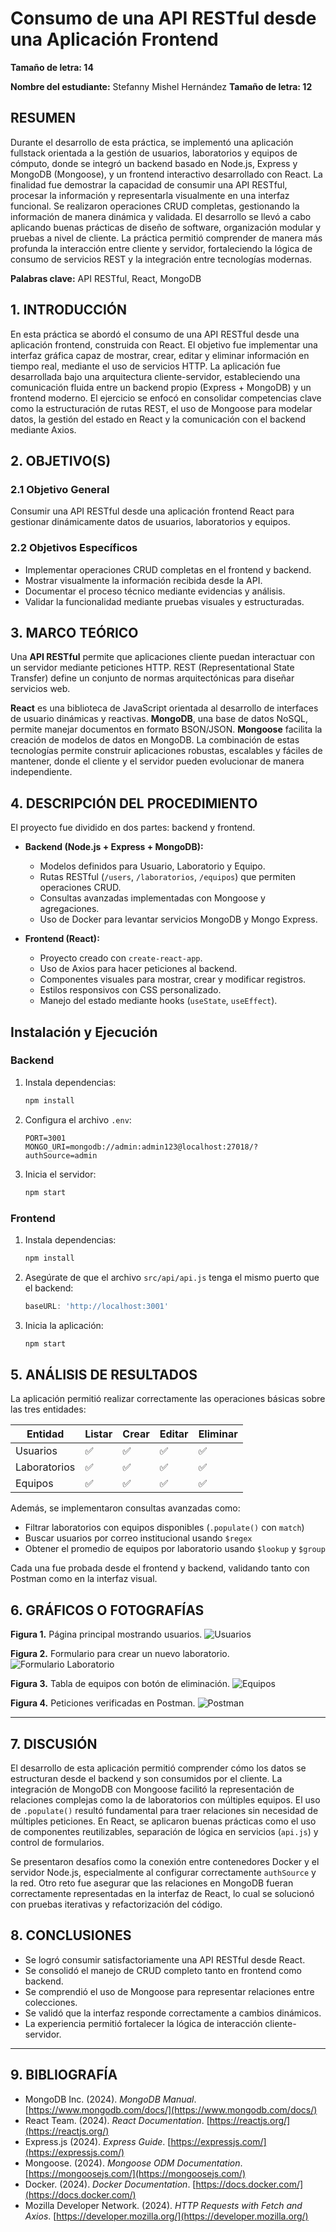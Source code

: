 
# Consumo de una API RESTful desde una Aplicación Frontend

**Tamaño de letra: 14**

**Nombre del estudiante:** Stefanny Mishel Hernández
**Tamaño de letra: 12**


## RESUMEN

Durante el desarrollo de esta práctica, se implementó una aplicación fullstack orientada a la gestión de usuarios, laboratorios y equipos de cómputo, donde se integró un backend basado en Node.js, Express y MongoDB (Mongoose), y un frontend interactivo desarrollado con React. La finalidad fue demostrar la capacidad de consumir una API RESTful, procesar la información y representarla visualmente en una interfaz funcional. Se realizaron operaciones CRUD completas, gestionando la información de manera dinámica y validada. El desarrollo se llevó a cabo aplicando buenas prácticas de diseño de software, organización modular y pruebas a nivel de cliente. La práctica permitió comprender de manera más profunda la interacción entre cliente y servidor, fortaleciendo la lógica de consumo de servicios REST y la integración entre tecnologías modernas.

**Palabras clave:** API RESTful, React, MongoDB


## 1. INTRODUCCIÓN

En esta práctica se abordó el consumo de una API RESTful desde una aplicación frontend, construida con React. El objetivo fue implementar una interfaz gráfica capaz de mostrar, crear, editar y eliminar información en tiempo real, mediante el uso de servicios HTTP. La aplicación fue desarrollada bajo una arquitectura cliente-servidor, estableciendo una comunicación fluida entre un backend propio (Express + MongoDB) y un frontend moderno. El ejercicio se enfocó en consolidar competencias clave como la estructuración de rutas REST, el uso de Mongoose para modelar datos, la gestión del estado en React y la comunicación con el backend mediante Axios.


## 2. OBJETIVO(S)

### 2.1 Objetivo General

Consumir una API RESTful desde una aplicación frontend React para gestionar dinámicamente datos de usuarios, laboratorios y equipos.

### 2.2 Objetivos Específicos

* Implementar operaciones CRUD completas en el frontend y backend.
* Mostrar visualmente la información recibida desde la API.
* Documentar el proceso técnico mediante evidencias y análisis.
* Validar la funcionalidad mediante pruebas visuales y estructuradas.


## 3. MARCO TEÓRICO

Una **API RESTful** permite que aplicaciones cliente puedan interactuar con un servidor mediante peticiones HTTP. REST (Representational State Transfer) define un conjunto de normas arquitectónicas para diseñar servicios web.

**React** es una biblioteca de JavaScript orientada al desarrollo de interfaces de usuario dinámicas y reactivas.
**MongoDB**, una base de datos NoSQL, permite manejar documentos en formato BSON/JSON. **Mongoose** facilita la creación de modelos de datos en MongoDB.
La combinación de estas tecnologías permite construir aplicaciones robustas, escalables y fáciles de mantener, donde el cliente y el servidor pueden evolucionar de manera independiente.


## 4. DESCRIPCIÓN DEL PROCEDIMIENTO

El proyecto fue dividido en dos partes: backend y frontend.

* **Backend (Node.js + Express + MongoDB):**

  * Modelos definidos para Usuario, Laboratorio y Equipo.
  * Rutas RESTful (`/users`, `/laboratorios`, `/equipos`) que permiten operaciones CRUD.
  * Consultas avanzadas implementadas con Mongoose y agregaciones.
  * Uso de Docker para levantar servicios MongoDB y Mongo Express.

* **Frontend (React):**

  * Proyecto creado con `create-react-app`.
  * Uso de Axios para hacer peticiones al backend.
  * Componentes visuales para mostrar, crear y modificar registros.
  * Estilos responsivos con CSS personalizado.
  * Manejo del estado mediante hooks (`useState`, `useEffect`).

## Instalación y Ejecución

### Backend

1. Instala dependencias:
   ```bash
   npm install
   ```
2. Configura el archivo `.env`:
   ```
   PORT=3001
   MONGO_URI=mongodb://admin:admin123@localhost:27018/?authSource=admin
   ```
3. Inicia el servidor:
   ```bash
   npm start
   ```

### Frontend

1. Instala dependencias:
   ```bash
   npm install
   ```
2. Asegúrate de que el archivo `src/api/api.js` tenga el mismo puerto que el backend:
   ```js
   baseURL: 'http://localhost:3001'
   ```
3. Inicia la aplicación:
   ```bash
   npm start
   ```

## 5. ANÁLISIS DE RESULTADOS

La aplicación permitió realizar correctamente las operaciones básicas sobre las tres entidades:

| Entidad      | Listar | Crear | Editar | Eliminar |
| ------------ | ------ | ----- | ------ | -------- |
| Usuarios     | ✅      | ✅     | ✅      | ✅        |
| Laboratorios | ✅      | ✅     | ✅      | ✅        |
| Equipos      | ✅      | ✅     | ✅      | ✅        |

Además, se implementaron consultas avanzadas como:

* Filtrar laboratorios con equipos disponibles (`.populate()` con `match`)
* Buscar usuarios por correo institucional usando `$regex`
* Obtener el promedio de equipos por laboratorio usando `$lookup` y `$group`

Cada una fue probada desde el frontend y backend, validando tanto con Postman como en la interfaz visual.



## 6. GRÁFICOS O FOTOGRAFÍAS

**Figura 1.** Página principal mostrando usuarios.
![Usuarios](./screenshot/Front1.png)

**Figura 2.** Formulario para crear un nuevo laboratorio.
![Formulario Laboratorio](./screenshot/Front2.png)

**Figura 3.** Tabla de equipos con botón de eliminación.
![Equipos](./screenshot/Equipos.png)

**Figura 4.** Peticiones verificadas en Postman.
![Postman](./screenshot/Pruebas.png)

---

## 7. DISCUSIÓN

El desarrollo de esta aplicación permitió comprender cómo los datos se estructuran desde el backend y son consumidos por el cliente. La integración de MongoDB con Mongoose facilitó la representación de relaciones complejas como la de laboratorios con múltiples equipos. El uso de `.populate()` resultó fundamental para traer relaciones sin necesidad de múltiples peticiones. En React, se aplicaron buenas prácticas como el uso de componentes reutilizables, separación de lógica en servicios (`api.js`) y control de formularios.

Se presentaron desafíos como la conexión entre contenedores Docker y el servidor Node.js, especialmente al configurar correctamente `authSource` y la red. Otro reto fue asegurar que las relaciones en MongoDB fueran correctamente representadas en la interfaz de React, lo cual se solucionó con pruebas iterativas y refactorización del código.


## 8. CONCLUSIONES

* Se logró consumir satisfactoriamente una API RESTful desde React.
* Se consolidó el manejo de CRUD completo tanto en frontend como backend.
* Se comprendió el uso de Mongoose para representar relaciones entre colecciones.
* Se validó que la interfaz responde correctamente a cambios dinámicos.
* La experiencia permitió fortalecer la lógica de interacción cliente-servidor.

---

## 9. BIBLIOGRAFÍA

* MongoDB Inc. (2024). *MongoDB Manual*. [https://www.mongodb.com/docs/](https://www.mongodb.com/docs/)
* React Team. (2024). *React Documentation*. [https://reactjs.org/](https://reactjs.org/)
* Express.js (2024). *Express Guide*. [https://expressjs.com/](https://expressjs.com/)
* Mongoose. (2024). *Mongoose ODM Documentation*. [https://mongoosejs.com/](https://mongoosejs.com/)
* Docker. (2024). *Docker Documentation*. [https://docs.docker.com/](https://docs.docker.com/)
* Mozilla Developer Network. (2024). *HTTP Requests with Fetch and Axios*. [https://developer.mozilla.org/](https://developer.mozilla.org/)
